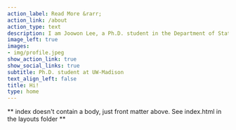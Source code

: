```yaml
---
action_label: Read More &rarr;
action_link: /about
action_type: text
description: I am Joowon Lee, a Ph.D. student in the Department of Statistics at the University of Wisconsin-Madison. I am interested in the fields of causal inference and machine learning. More specifically, my research interest is in developing individual treatment rules which recommend proper treatment according to individual characteristics based on causal effects. I seek methods that can give interpretable results so that they can be widely used and communicated with professionals in broad areas.
image_left: true
images:
- img/profile.jpeg
show_action_link: true
show_social_links: true
subtitle: Ph.D. student at UW-Madison
text_align_left: false
title: Hi!
type: home
---
```


** index doesn't contain a body, just front matter above.
See index.html in the layouts folder **
